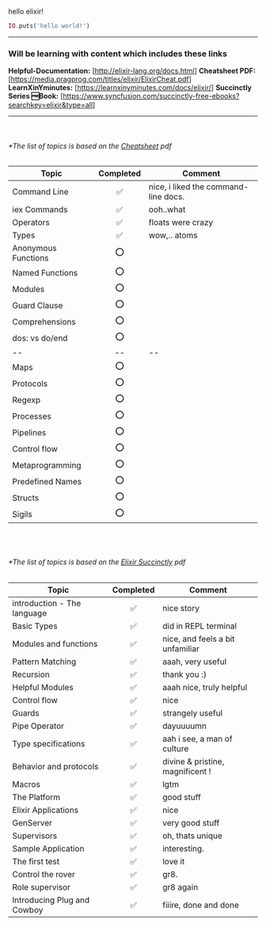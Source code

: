 hello elixir!

```elixir
IO.puts('hello world!')
```

---

### Will be learning with content which includes these links

**Helpful-Documentation:** [<http://elixir-lang.org/docs.html>]
**Cheatsheet PDF:** [<https://media.pragprog.com/titles/elixir/ElixirCheat.pdf>]
**LearnXinYminutes:** [<https://learnxinyminutes.com/docs/elixir/>]
**Succinctly Series 🆓Book:** [<https://www.syncfusion.com/succinctly-free-ebooks?searchkey=elixir&type=all>]

---

<br/>

###### *The list of topics is based on the [Cheatsheet](https://media.pragprog.com/titles/elixir/ElixirCheat.pdf) pdf

|Topic | Completed | Comment|
|---|:---:|---|
|Command Line|✅ |nice, i liked the command-line docs. |
|iex Commands |✅ |ooh..what  |
|Operators |✅ |floats were crazy |
|Types |✅ |wow,.. atoms |
|Anonymous Functions |⭕ | |
|Named Functions |⭕ | |
|Modules |⭕ | |
|Guard Clause |⭕ | |
|Comprehensions |⭕ | |
|dos: vs do/end |⭕ | |
| -- | -- | -- |
|Maps |⭕ | |
|Protocols |⭕ | |
|Regexp |⭕ | |
|Processes |⭕ | |
|Pipelines |⭕ | |
|Control flow |⭕ | |
|Metaprogramming |⭕| |
|Predefined Names |⭕ | |
|Structs |⭕ | |
|Sigils |⭕ | |

<br/>
<br/>

###### *The list of topics is based on the [Elixir Succinctly](https://www.syncfusion.com/succinctly-free-ebooks?searchkey=elixir&type=all) pdf

|Topic | Completed | Comment|
|---|:---:|---|
|introduction - The language |✅ | nice story |
|Basic Types |✅ | did in REPL terminal |
|Modules and functions |✅ | nice, and feels a bit unfamiliar |
|Pattern Matching |✅ | aaah, very useful |
|Recursion |✅ | thank you \:\) |
|Helpful Modules |✅ |aaah nice, truly helpful |
|Control flow |✅ | nice |
|Guards |✅ | strangely useful|
|Pipe Operator |✅ | dayuuuumn |
|Type specifications |✅ | aah i see, a man of culture |
|Behavior and protocols |✅ | divine & pristine, magnificent !  |
|Macros |✅ |lgtm |
|The Platform |✅ |good stuff |
|Elixir Applications |✅ |nice |
|GenServer |✅ |very good stuff|
|Supervisors |✅ |oh, thats unique|
|Sample Application |✅ |interesting.|
|The first test |✅ |love it |
|Control the rover |✅ |gr8.|
|Role supervisor |✅ |gr8 again |
|Introducing Plug and Cowboy |✅ |fiiire, done and done |
